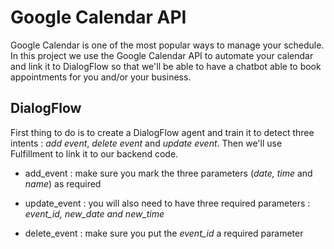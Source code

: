 # Google Calendar API

Google Calendar is one of the most popular ways to manage your schedule. In this project we use the Google Calendar API to automate your calendar and link it to DialogFlow so that we'll be able to have a chatbot able to book appointments for you and/or your business.

## DialogFlow

First thing to do is to create a DialogFlow agent and train it to detect three intents : _add event_, _delete event_ and _update event_. Then we'll use Fulfillment to link it to our backend code.

- add_event : make sure you mark the three parameters (_date, time_ and _name_) as required

- update_event : you will also need to have three required parameters : _event_id, new_date and new_time_

- delete_event : make sure you put the _event_id_ a required parameter
